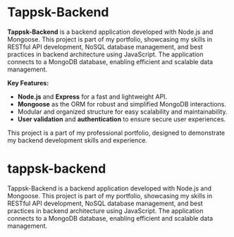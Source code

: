 # Tappsk-Backend

**Tappsk-Backend** is a backend application developed with Node.js and Mongoose. This project is part of my portfolio, showcasing my skills in RESTful API development, NoSQL database management, and best practices in backend architecture using JavaScript. The application connects to a MongoDB database, enabling efficient and scalable data management.

**Key Features:**
- **Node.js** and **Express** for a fast and lightweight API.
- **Mongoose** as the ORM for robust and simplified MongoDB interactions.
- Modular and organized structure for easy scalability and maintainability.
- **User validation** and **authentication** to ensure secure user experiences.

This project is a part of my professional portfolio, designed to demonstrate my backend development skills and experience.
# tappsk-backend
Tappsk-Backend is a backend application developed with Node.js and Mongoose. This project is part of my portfolio, showcasing my skills in RESTful API development, NoSQL database management, and best practices in backend architecture using JavaScript. The application connects to a MongoDB database, enabling efficient and scalable data management.
